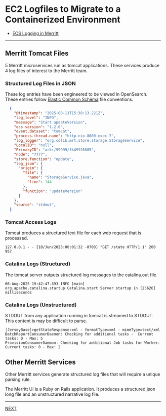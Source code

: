 # EC2 Logfiles to Migrate to a Containerized Environment

- [ECS Logging in Merritt](README.md)

---

## Merritt Tomcat Files

5 Merritt microservices run as tomcat applications.  These services produce 4 log files of interest to the Merritt team.

### Structured Log Files in JSON

These log entries have been engineered to be viewed in OpenSearch.  These entries follow [Elastic Common Schema](https://github.com/elastic/ecs-logging/blob/main/README.md) file conventions.

```json
  {
    "@timestamp": "2025-08-11T15:38:13.221Z",
    "log_level": "INFO",
    "message": "Start updateVersion",
    "ecs.version": "1.2.0",
    "event.dataset": "tomcat",
    "process.thread.name": "http-nio-8080-exec-7",
    "log_logger": "org.cdlib.mrt.store.storage.StorageService",
    "LocalID": "null",
    "PrimaryID": "ark:/99999/fk49926885",
    "node": "7777",
    "store.function": "update",
    "log_json": {
      "origin": {
        "file": {
          "name": "StorageService.java",
          "line": 144
        },
        "function": "updateVersion"
      }
    },
    "source": "stdout",
  }
```

### Tomcat Access Logs

Tomcat produces a structured text file for each web request that is processed.

```
127.0.0.1 - - [10/Jun/2025:00:01:32 -0700] "GET /state HTTP/1.1" 200 957
```

### Catalina Logs (Structured)

The tomcat server outputs structured log messages to the catalina.out file.

```
06-Aug-2025 19:42:47.893 INFO [main] org.apache.catalina.startup.Catalina.start Server startup in [25626] milliseconds
```

### Catalina Logs (Unstructured)

STDOUT from any application running in tomcat is streamed to STDOUT.  This content is may be difficult to parse.

```
[JerseyBase]>getStateResponse:xml - formatType=xml - mimeType=text/xml
BatchReportConsumerDaemon: Checking for additional tasks -  Current tasks: 0 - Max: 5
ProvisionConsumerDaemon: Checking for additional Job tasks for Worker: Current tasks: 0 - Max: 2
```

## Other Merritt Services

Other Merritt services generate structured log files that will require a unique parsing rule.

The Merritt UI is a Ruby on Rails application.  It produces a structured json long file and an unstructured narrative log file.

---

[NEXT](log-files-to-STDOUT.md)